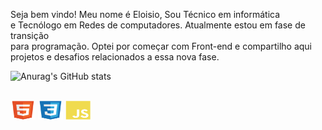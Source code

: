 <p>Seja bem vindo! Meu nome é Eloisio, Sou Técnico em informática<br> e Tecnólogo em Redes de computadores. Atualmente estou em fase de transição<br> para programação.
Optei por começar com  Front-end e compartilho aqui <br>projetos e desafios relacionados a essa nova fase.</p>


![Anurag's GitHub stats](https://github-readme-stats.vercel.app/api?username=tecnolana&show_icons=true&theme=radical) 
<div style="display: inline_block"><br>

  <img align="center" alt="tecnolana-HTML" height="30" width="40" src="https://raw.githubusercontent.com/devicons/devicon/master/icons/html5/html5-original.svg">
  <img align="center" alt="tecnolana-CSS" height="30" width="40" src="https://raw.githubusercontent.com/devicons/devicon/master/icons/css3/css3-original.svg">
  <img align="center" alt="tecnolana-Js" height="30" width="40" src="https://raw.githubusercontent.com/devicons/devicon/master/icons/javascript/javascript-plain.svg">

</div>
